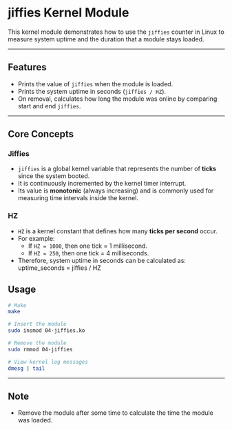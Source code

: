 # jiffies Kernel Module

This kernel module demonstrates how to use the `jiffies` counter in Linux to measure system uptime and the duration that a module stays loaded.

---

## Features
- Prints the value of `jiffies` when the module is loaded.  
- Prints the system uptime in seconds (`jiffies / HZ`).  
- On removal, calculates how long the module was online by comparing start and end `jiffies`.  

---

## Core Concepts

### Jiffies
- `jiffies` is a global kernel variable that represents the number of **ticks** since the system booted.  
- It is continuously incremented by the kernel timer interrupt.  
- Its value is **monotonic** (always increasing) and is commonly used for measuring time intervals inside the kernel.  

### HZ
- `HZ` is a kernel constant that defines how many **ticks per second** occur.  
- For example:
  - If `HZ = 1000`, then one tick = 1 millisecond.  
  - If `HZ = 250`, then one tick = 4 milliseconds.  
- Therefore, system uptime in seconds can be calculated as:
uptime_seconds = jiffies / HZ


## Usage

```bash
# Make
make

# Insert the module
sudo insmod 04-jiffies.ko

# Remove the module
sudo rmmod 04-jiffies

# View kernel log messages
dmesg | tail

```
---
## Note
- Remove the module after some time to calculate the time the module was loaded.
